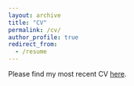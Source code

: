 ```yaml
---
layout: archive
title: "CV"
permalink: /cv/
author_profile: true
redirect_from:
  - /resume
---
```


Please find my most recent CV <a href='../data/Varad_Deshmukh_CV.pdf'>here</a>.

